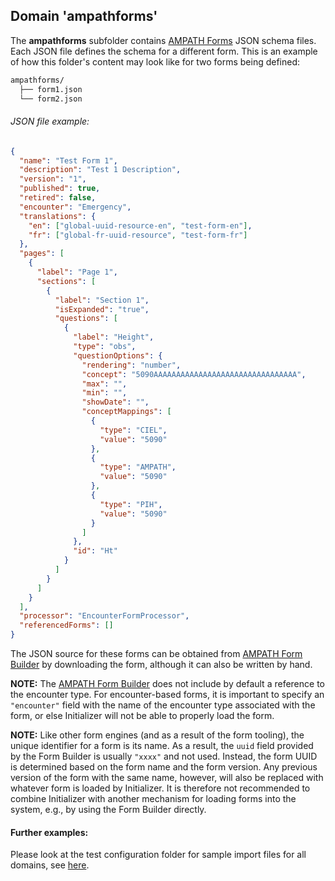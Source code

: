 ## Domain 'ampathforms'
The **ampathforms** subfolder contains [AMPATH Forms](https://ampath-forms.vercel.app/) JSON schema files. Each JSON file defines the schema for a different form. This is an example of how this folder's content may look like for two forms being defined:

```bash
ampathforms/
  ├── form1.json
  └── form2.json
```

###### JSON file example:

```json
{
  "name": "Test Form 1",
  "description": "Test 1 Description",
  "version": "1",
  "published": true,
  "retired": false,
  "encounter": "Emergency",
  "translations": {
    "en": ["global-uuid-resource-en", "test-form-en"],
    "fr": ["global-fr-uuid-resource", "test-form-fr"]
  },
  "pages": [
    {
      "label": "Page 1",
      "sections": [
        {
          "label": "Section 1",
          "isExpanded": "true",
          "questions": [
            {
              "label": "Height",
              "type": "obs",
              "questionOptions": {
                "rendering": "number",
                "concept": "5090AAAAAAAAAAAAAAAAAAAAAAAAAAAAAAAA",
                "max": "",
                "min": "",
                "showDate": "",
                "conceptMappings": [
                  {
                    "type": "CIEL",
                    "value": "5090"
                  },
                  {
                    "type": "AMPATH",
                    "value": "5090"
                  },
                  {
                    "type": "PIH",
                    "value": "5090"
                  }
                ]
              },
              "id": "Ht"
            }
          ]
        }
      ]
    }
  ],
  "processor": "EncounterFormProcessor",
  "referencedForms": []
}
```

The JSON source for these forms can be obtained from [AMPATH Form Builder](https://openmrs-spa.org/formbuilder/) by downloading the form, although it can also be written by hand.

**NOTE:** The [AMPATH Form Builder](https://openmrs-spa.org/formbuilder/) does not include by default a reference to the encounter type. For encounter-based forms, it is important to specify an `"encounter"` field with the name of the encounter type associated with the form, or else Initializer will not be able to properly load the form.

**NOTE:** Like other form engines (and as a result of the form tooling), the unique identifier for a form is its name. As a result, the `uuid` field provided by the Form Builder is usually `"xxxx"` and not used. Instead, the form UUID is determined based on the form name and the form version. Any previous version of the form with the same name, however, will also be replaced with whatever form is loaded by Initializer. It is therefore not recommended to combine Initializer with another mechanism for loading forms into the system, e.g., by using the Form Builder directly.

#### Further examples:
Please look at the test configuration folder for sample import files for all domains, see [here](../api/src/test/resources/testAppDataDir/configuration).
